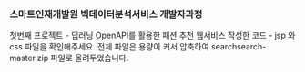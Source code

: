 ### 스마트인재개발원 빅데이터분석서비스 개발자과정
첫번째 프로젝트 - 딥러닝 OpenAPI를 활용한 패션 추천 웹서비스
작성한 코드 - jsp 와 css 파일을 확인해주세요.
전체 파일은 용량이 커서 압축하여 searchsearch-master.zip 파일로 올려두었습니다.
